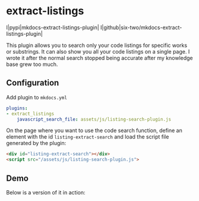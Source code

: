 # extract-listings

I|pypi|mkdocs-extract-listings-plugin|
I|github|six-two/mkdocs-extract-listings-plugin|

This plugin allows you to search only your code listings for specific works or substrings.
It can also show you all your code listings on a single page.
I wrote it after the normal search stopped being accurate after my knowledge base grew too much.

## Configuration

Add plugin to `mkdocs.yml`
```yaml
plugins:
- extract_listings
    javascript_search_file: assets/js/listing-search-plugin.js
```

On the page where you want to use the code search function, define an element with the id `listing-extract-search` and load the script file generated by the plugin:
```html
<div id="listing-extract-search"></div>
<script src="/assets/js/listing-search-plugin.js">
```

## Demo

Below is a version of it in action:

<div id="listing-extract-search"></div>
<script src="/assets/js/listing-search-plugin.js">

